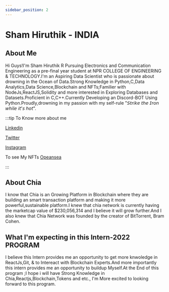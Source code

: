 ```yaml
---
sidebar_position: 2
---
```


# Sham Hiruthik - INDIA
## About Me
Hi Guys!I'm Sham Hiruthik R Pursuing Electronics and Communication Engineering as a pre-final year student at NPR COLLEGE OF ENGINEERING & TECHNOLOGY.I'm an Aspiring Data Scientist who is passionate about drowning in the Ocean of Data.Strong Knowledge in Python,C,Data Analytics,Data Science,Blockchain and NFTs;Familier with NodeJs,ReactJS,Solidity and more interested in Exploring Databases and Datasets.Proficient in C,C++.Currently Developing an Discord-BOT Using Python.Proudly,drowning in my passion with my self-rule "𝘚𝘵𝘳𝘪𝘬𝘦 𝘵𝘩𝘦 𝘐𝘳𝘰𝘯 𝘸𝘩𝘪𝘭𝘦 𝘪𝘵'𝘴 𝘩𝘰𝘵".

:::tip To Know more about me 

[Linkedin](https://www.linkedin.com/in/shamhiruthik/)

[Twitter](https://twitter.com/shamhiruthik)

[Instagram](https://www.instagram.com/shamhiruthik/)

To see My NFTs [Opeansea](https://opensea.io/HueBirds)

:::

## About Chia
I know that Chia is an Growing Platform in Blockchain where they are building an smart transaction platform and making it more powerful,sustainable platform.I knew that chia network is currently having the marketcap value of $230,056,314 and I believe it will grow further.And I also knew that Chia Network was founded by the creator of BitTorrent, Bram Cohen. 
 
## What I'm expecting in this Intern-2022 PROGRAM
I believe this Intern provides me an opportunity to get more knwoledge in ReactJs,Git, & to Intereact with Blockchain Experts.And more importantly this intern provides me an opportunity to buildup Myself.At the End of this program ;I hope i will have Strong Knowledge in Chia,Reactjs,Blockchain,Tokens and etc., I'm More excited to looking forward to this program. 
